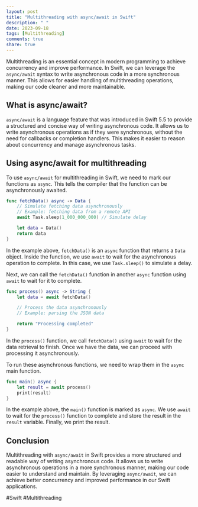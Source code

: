 ```yaml
---
layout: post
title: "Multithreading with async/await in Swift"
description: " "
date: 2023-09-18
tags: [Multithreading]
comments: true
share: true
---
```


Multithreading is an essential concept in modern programming to achieve concurrency and improve performance. In Swift, we can leverage the `async/await` syntax to write asynchronous code in a more synchronous manner. This allows for easier handling of multithreading operations, making our code cleaner and more maintainable.

## What is async/await?

`async/await` is a language feature that was introduced in Swift 5.5 to provide a structured and concise way of writing asynchronous code. It allows us to write asynchronous operations as if they were synchronous, without the need for callbacks or completion handlers. This makes it easier to reason about concurrency and manage asynchronous tasks.

## Using async/await for multithreading

To use `async/await` for multithreading in Swift, we need to mark our functions as `async`. This tells the compiler that the function can be asynchronously awaited.

```swift
func fetchData() async -> Data {
    // Simulate fetching data asynchronously
    // Example: fetching data from a remote API
    await Task.sleep(1_000_000_000) // Simulate delay

    let data = Data()
    return data
}
```

In the example above, `fetchData()` is an `async` function that returns a `Data` object. Inside the function, we use `await` to wait for the asynchronous operation to complete. In this case, we use `Task.sleep()` to simulate a delay.

Next, we can call the `fetchData()` function in another `async` function using `await` to wait for it to complete.

```swift
func process() async -> String {
    let data = await fetchData()

    // Process the data asynchronously
    // Example: parsing the JSON data

    return "Processing completed"
}
```

In the `process()` function, we call `fetchData()` using `await` to wait for the data retrieval to finish. Once we have the data, we can proceed with processing it asynchronously.

To run these asynchronous functions, we need to wrap them in the `async` main function.

```swift
func main() async {
    let result = await process()
    print(result)
}
```

In the example above, the `main()` function is marked as `async`. We use `await` to wait for the `process()` function to complete and store the result in the `result` variable. Finally, we print the result.

## Conclusion

Multithreading with `async/await` in Swift provides a more structured and readable way of writing asynchronous code. It allows us to write asynchronous operations in a more synchronous manner, making our code easier to understand and maintain. By leveraging `async/await`, we can achieve better concurrency and improved performance in our Swift applications.

#Swift #Multithreading